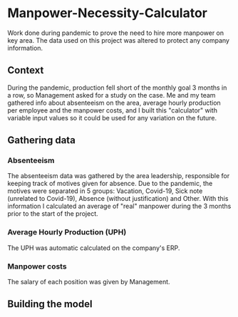 # Manpower-Necessity-Calculator
Work done during pandemic to prove the need to hire more manpower on key area. The data used on this project was altered to protect any company information.

## Context
During the pandemic, production fell short of the monthly goal 3 months in a row, so Management asked for a study on the case. Me and my team gathered info about absenteeism on the area, average hourly production per employee and the manpower costs, and I built this "calculator" with variable input values so it could be used for any variation on the future.

## Gathering data

### Absenteeism
The absenteeism data was gathered by the area leadership, responsible for keeping track of motives given for absence. Due to the pandemic, the motives were separated in 5 groups: Vacation, Covid-19, Sick note (unrelated to Covid-19), Absence (without justification) and Other. With this information I calculated an average of "real" manpower during the 3 months prior to the start of the project.

### Average Hourly Production (UPH)
The UPH was automatic calculated on the company's ERP.

### Manpower costs
The salary of each position was given by Management.

## Building the model


